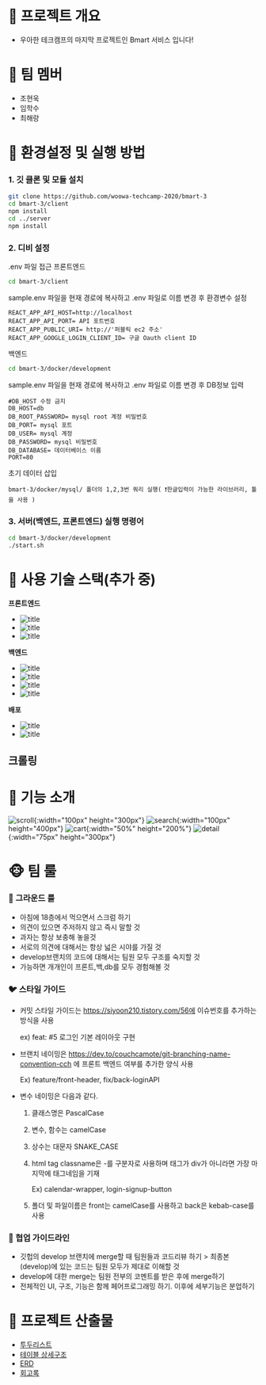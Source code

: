 # 🐼 프로젝트 개요
- 우아한 테크캠프의 마지막 프로젝트인 Bmart 서비스 입니다!

# 🦁 팀 멤버
- 조현욱
- 임학수
- 최해랑

# 🐯 환경설정 및 실행 방법
### 1. 깃 클론 및 모듈 설치
```bash
git clone https://github.com/woowa-techcamp-2020/bmart-3
cd bmart-3/client
npm install
cd ../server
npm install
```

### 2. 디비 설정
.env 파일 접근
프론트엔드  
```bash
cd bmart-3/client
```
sample.env 파일을 현재 경로에 복사하고 .env 파일로 이름 변경 후 환경변수 설정
```
REACT_APP_API_HOST=http://localhost
REACT_APP_API_PORT= API 포트번호
REACT_APP_PUBLIC_URI= http://'퍼블릭 ec2 주소' 
REACT_APP_GOOGLE_LOGIN_CLIENT_ID= 구글 Oauth client ID
```
백엔드
```bash
cd bmart-3/docker/development
```
sample.env 파일을 현재 경로에 복사하고 .env 파일로 이름 변경 후 DB정보 입력
```
#DB_HOST 수정 금지
DB_HOST=db
DB_ROOT_PASSWORD= mysql root 계정 비밀번호
DB_PORT= mysql 포트
DB_USER= mysql 계정
DB_PASSWORD= mysql 비밀번호
DB_DATABASE= 데이터베이스 이름
PORT=80
```
초기 데이터 삽입
```
bmart-3/docker/mysql/ 폴더의 1,2,3번 쿼리 실행( ❗️한글입력이 가능한 라이브러리, 툴을 사용 )
```

### 3. 서버(백엔드, 프론트엔드) 실행 명령어
```bash
cd bmart-3/docker/development
./start.sh
```

# 🐶 사용 기술 스택(추가 중)
**프론트엔드**
- ![title](https://img.shields.io/badge/-Vanila_javascript-77216F?&logo=javascript&logoColor=white)
- ![title](https://img.shields.io/badge/-React-00CAFF?&logo=React&logoColor=white)
- ![title](https://img.shields.io/badge/-HTML5-E8E8E8?&logo=html5&logoColor=white)

**백엔드**
- ![title](https://img.shields.io/badge/-Node.js-339933?&logo=Node.js&logoColor=white)
- ![title](https://img.shields.io/badge/-Express-00ED00?&logo=Node.js&logoColor=white)
- ![title](https://img.shields.io/badge/-MySQL-4479A1?&logo=MySQL&logoColor=white)
- ![title](https://img.shields.io/badge/-Passport-45B6F2?&logo=LogMein&logoColor=white)

**배포**
- ![title](https://img.shields.io/badge/-EC2-232F3E?&logo=Amazon-AWS&logoColor=white)
- ![title](https://img.shields.io/badge/-S3-13FF3D?&logo=Amazon-S3&logoColor=white)

**크롤링**
- 

# 🐹 기능 소개
![scroll](https://user-images.githubusercontent.com/24838124/91518834-092d0680-e92c-11ea-9c0b-18bc5a2f76ad.gif){:width="100px" height="300px"}
![search](https://user-images.githubusercontent.com/24838124/91518849-0fbb7e00-e92c-11ea-80b6-88cba9fd846b.gif){:width="100px" height="400px"}
![cart](https://user-images.githubusercontent.com/24838124/91519018-717be800-e92c-11ea-91d1-7bcb347677b7.gif){:width="50%" height="200%"}
![detail](https://user-images.githubusercontent.com/24838124/91519033-78a2f600-e92c-11ea-815e-cda5d87a6c4d.gif){:width="75px" height="300px"}

# 🐵 팀 룰

### 🐤 그라운드 룰

- 아침에 18층에서 먹으면서 스크럼 하기
- 의견이 있으면 주저하지 않고 즉시 말할 것
- 과자는 항상 보충해 놓을것
- 서로의 의견에 대해서는 항상 넓은 시야를 가질 것
- develop브랜치의 코드에 대해서는 팀원 모두 구조를 숙지할 것
- 가능하면 개개인이 프론트,백,db를 모두 경험해볼 것



### 🐦 스타일 가이드

- 커밋 스타일 가이드는 https://siyoon210.tistory.com/56에 이슈번호를 추가하는 방식을 사용

  ex) feat: #5 로그인 기본 레이아웃 구현

- 브랜치 네이밍은 https://dev.to/couchcamote/git-branching-name-convention-cch 에 프론트 백엔드 여부를 추가한 양식 사용

  Ex) feature/front-header, fix/back-loginAPI

- 변수 네이밍은 다음과 같다.

  1. 클래스명은 PascalCase

  2. 변수, 함수는 camelCase

  3. 상수는 대문자 SNAKE_CASE

  4. html tag classname은 -를 구분자로 사용하며 태그가 div가 아니라면 가장 마지막에 태그네임을 기재

     Ex) calendar-wrapper, login-signup-button

  5. 폴더 및 파일이름은 front는 camelCase를 사용하고 back은 kebab-case를 사용



### 🐧 협업 가이드라인

- 깃헙의 develop 브랜치에 merge할 때 팀원들과 코드리뷰 하기 > 최종본(develop)에 있는 코드는 팀원 모두가 제대로 이해할 것
- develop에 대한 merge는 팀원 전부의 코멘트를 받은 후에 merge하기
- 전체적인 UI, 구조, 기능은 함께 페어프로그래밍 하기. 이후에 세부기능은 분업하기


# 🐻 프로젝트 산출물
- [투두리스트](https://github.com/woowa-techcamp-2020/bmart-3/wiki/%ED%88%AC%EB%91%90%EB%A6%AC%EC%8A%A4%ED%8A%B8)
- [테이블 상세구조](https://github.com/woowa-techcamp-2020/bmart-3/wiki/DB-%ED%85%8C%EC%9D%B4%EB%B8%94-%EA%B5%AC%EC%A1%B0)
- [ERD](https://github.com/woowa-techcamp-2020/bmart-3/wiki/ERD)
- [회고록](https://github.com/woowa-techcamp-2020/bmart-3/wiki/%ED%9A%8C%EA%B3%A0%EB%A1%9D)

